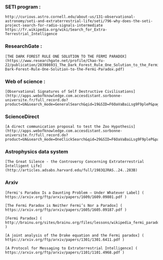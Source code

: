 ### SETI program :
	http://curious.astro.cornell.edu/about-us/131-observational-astronomy/seti-and-extraterrestrial-life/seti/796-why-does-the-seti-project-search-for-radio-signals-intermediate
	https://fr.wikipedia.org/wiki/Search_for_Extra-Terrestrial_Intelligence

### ResearchGate :
	[THE DARK FOREST RULE ONE SOLUTION TO THE FERMI PARADOX](https://www.researchgate.net/profile/Chao-Yu-22/publication/283986931_The_Dark_Forest_Rule_One_Solution_to_the_Fermi_Paradox/links/564c68eb08ae4ae893b98633/The-Dark-Forest-Rule-One-Solution-to-the-Fermi-Paradox.pdf)
	
### Web of science :
	[Observational Signatures of Self Destructive Civilisations](http://apps.webofknowledge.com.accesdistant.sorbonne-universite.fr/full_record.do?product=UA&search_mode=GeneralSearch&qid=19&SID=F6OaVaBaiLsg9F9pleP&page=1&doc=1)
	
### ScienceDirect
	[A direct communication proposal to test the Zoo Hypothesis](http://apps.webofknowledge.com.accesdistant.sorbonne-universite.fr/full_record.do?product=UA&search_mode=OneClickSearch&qid=29&SID=F6OaVaBaiLsg9F9pleP&page=1&doc=6)

### Astrophysics data system
	[The Great Silence - the Controversy Concerning Extraterrestrial Intelligent Life](http://articles.adsabs.harvard.edu/full/1983QJRAS..24..283B)

### Arxiv
	[Fermi's Paradox Is a Daunting Problem – Under Whatever Label] ( https://arxiv.org/ftp/arxiv/papers/1609/1609.09801.pdf )

	[The Fermi Paradox is Neither Fermi’s Nor a Paradox] ( https://arxiv.org/ftp/arxiv/papers/1605/1605.09187.pdf )

	[Fermi Paradox] ( http://brainu.org/sites/brainu.org/files/lessons/wikipedia_fermi_paradox_information.pdf )

	[A joint analysis of the Drake equation and the Fermi paradox] ( https://arxiv.org/ftp/arxiv/papers/1301/1301.6411.pdf )

	[A Protocol for Messaging to Extraterrestrial Intelligence] ( https://arxiv.org/ftp/arxiv/papers/1101/1101.4968.pdf )

